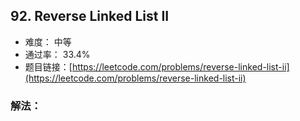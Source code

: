 ## 92. Reverse Linked List II


- 难度： 中等
- 通过率： 33.4%
- 题目链接：[https://leetcode.com/problems/reverse-linked-list-ii](https://leetcode.com/problems/reverse-linked-list-ii)



### 解法：